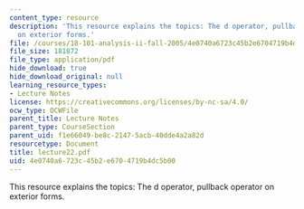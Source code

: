 ```yaml
---
content_type: resource
description: 'This resource explains the topics: The d operator, pullback operator
  on exterior forms.'
file: /courses/18-101-analysis-ii-fall-2005/4e0740a6723c45b2e6704719b4dc5b00_lecture22.pdf
file_size: 181872
file_type: application/pdf
hide_download: true
hide_download_original: null
learning_resource_types:
- Lecture Notes
license: https://creativecommons.org/licenses/by-nc-sa/4.0/
ocw_type: OCWFile
parent_title: Lecture Notes
parent_type: CourseSection
parent_uid: f1e66049-be8c-2147-5acb-40dde4a2a82d
resourcetype: Document
title: lecture22.pdf
uid: 4e0740a6-723c-45b2-e670-4719b4dc5b00
---
```

This resource explains the topics: The d operator, pullback operator on exterior forms.